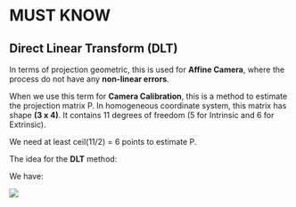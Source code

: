 # MUST KNOW 

## Direct Linear Transform (DLT)
In terms of projection geometric, this is used for **Affine Camera**, where the process do not have any **non-linear errors**.

When we use this term for **Camera Calibration**, this is a method to estimate the projection matrix P. In homogeneous 
coordinate system, this matrix has shape **(3 x 4)**. It contains 11 degrees of freedom (5 for Intrinsic and 6 for Extrinsic).

We need at least ceil(11/2) = 6 points to estimate P. 

The idea for the **DLT** method: 

We have: 

![](https://latex.codecogs.com/svg.image?x_i%20=%20P%20X_i%20=%20%5Cbegin%7Bbmatrix%7Dp_%7B11%7D%20&%20p_%7B12%7D%20&p_%7B13%7D%20%20&%20p_%7B14%7D%20%5C%5Cp_%7B21%7D%20&%20p_%7B22%7D%20&%20p_%7B23%7D%20&%20p_%7B24%7D%20%5C%5Cp_%7B31%7D%20&%20p_%7B32%7D%20&%20p_%7B33%7D%20&%20p_%7B34%7D%20%5C%5C%5Cend%7Bbmatrix%7D%20X_%7Bi%7D)




